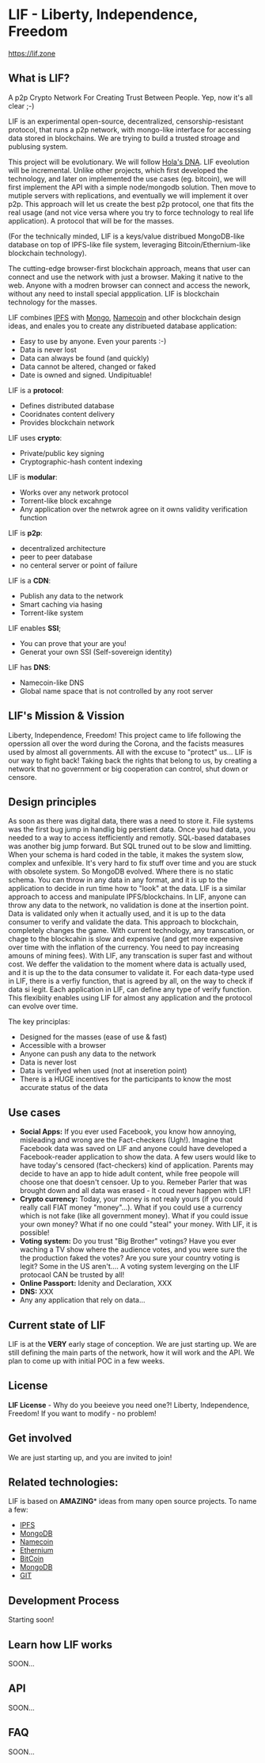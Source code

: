 LIF - Liberty, Independence, Freedom
====================================
https://lif.zone

## What is LIF?

A p2p Crypto Network For Creating Trust Between People. Yep, now it's all clear ;-)

LIF is an experimental open-source, decentralized, censorship-resistant protocol, that runs a p2p network, with mongo-like interface for accessing data stored in blockchains. We are trying to build a trusted stroage and publusing system.

This project will be evolutionary. We will follow [Hola's DNA](https://hola.org/dna). LIF eveolution will be incremental. Unlike other projects, which first developed the technology, and later on implemented the use cases (eg. bitcoin), we will first implement the API with a simple node/mongodb solution. Then move to mutiple servers with replications, and eventually we will implement it over p2p. This approach will let us create the best p2p protocol, one that fits the real usage (and not vice versa where you try to force technology to real life application). A protocol that will be for the masses.

(For the technically minded, LIF is a keys/value distribued MongoDB-like database on top of IPFS-like file system, leveraging Bitcoin/Ethernium-like blockchain technology).

The cutting-edge browser-first blockchain approach, means that user can connect and use the network with just a browser. Making it native to the web. Anyone with a modren browser can connect and access the nework, without any need to install special appplication. LIF is blockchain technology for the masses.

LIF combines [IPFS](https://raw.githubusercontent.com/ipfs/ipfs/) with [Mongo](https://github.com/mongodb/mongo), [Namecoin](https://www.namecoin.org/) and other blockchain design ideas, and enales you to create any distribueted database application:
- Easy to use by anyone. Even your parents :-)
- Data is never lost
- Data can always be found (and quickly)
- Data cannot be altered, changed or faked
- Date is owned and signed. Undipituable!

LIF is a **protocol**:
- Defines distributed database
- Cooridnates content delivery
- Provides blockchain network

LIF uses **crypto**:
- Private/public key signing
- Cryptographic-hash content indexing

LIF is **modular**:
- Works over any network protocol
- Torrent-like block excahnge
- Any application over the netwrok agree on it owns validity verification function

LIF is **p2p**:
- decentralized architecture
- peer to peer database
- no centeral server or point of failure

LIF is a **CDN**:
- Publish any data to the network
- Smart caching via hasing
- Torrent-like system

LIF enables **SSI**;
- You can prove that your are you!
- Generat your own SSI (Self-sovereign identity)

LIF has **DNS**:
- Namecoin-like DNS
- Global name space that is not controlled by any root server

## LIF's Mission & Vission
Liberty, Independence, Freedom!
This project came to life following the operssion all over the word during the Corona, and the facists measures used by almost all governments. All with the excuse to "protect" us...
LIF is our way to fight back! Taking back the rights that belong to us, by creating a network that no government or big cooperation can control, shut down or censore.


## Design principles
As soon as there was digital data, there was a need to store it. File systems was the first bug jump in handlig big perstient data. Once you had data, you needed to a way to access itefficiently and remotly. SQL-based databases was another big jump forward.
But SQL truned out to be slow and limitting. When your schema is hard coded in the table, it makes the system slow, complex and unfexible. It's very hard to fix stuff over time and you are stuck with obsolete system. 
So MongoDB evolved. Where there is no static schema. You can throw in any data in any format, and it is up to the application to decide in run time how to "look" at the data.
LIF is a similar approach to access and manipulate IPFS/blockchains.
In LIF, anyone can throw any data to the network, no validation is done at the insertion point. Data is validated only when it actually used, and it is up to the data consumer to verify and validate the data. This approach to blockchain, completely changes the game. With current technology, any transcation, or chage to the blockcahin is slow and expensive (and get more expensive over time with the inflation of the currency. You need to pay increasing amouns of mining fees). With LIF, any transcation is super fast and without cost. We deffer the validation to the moment where data is actually used, and it is up the to the data consumer to validate it. 
For each data-type used in LIF, there is a verfiy function, that is agreed by all, on the way to check if data si legit. Each application in LIF, can define any type of verify function. This flexibiity enables using LIF for almost any application and the protocol can evolve over time.

The key principlas:
- Designed for the masses (ease of use & fast)
- Accessible with a browser
- Anyone can push any data to the network
- Data is never lost
- Data is verifyed when used (not at inseretion point)
- There is a HUGE incentives for the participants to know the most accurate status of the data

## Use cases

- **Social Apps:** If you ever used Facebook, you know how annoying, misleading and wrong are the Fact-checkers (Ugh!). Imagine that Facebook data was saved on LIF and anyone could have developed a Facebook-reader application to show the data. A few users would like to have today's censored (fact-checkers) kind of application. Parents may decide to have an app to hide adult content, while free peopole will choose one that doesn't censoer. Up to you. Remeber Parler that was brought down and all data was erased - It coud never happen with LIF!
- **Crypto currency:** Today, your money is not realy yours (if you could really call FIAT money "money"...). What if you could use a currency which is not fake (like all government money). What if you could issue your own money? What if no one could "steal" your money. With LIF, it is possible!
- **Voting system:** Do you trust "Big Brother" votings? Have you ever waching a TV show where the audience votes, and you were sure the the production faked the votes? Are you sure your country voting is legit? Some in the US aren't.... A voting system leverging on the LIF protocaol CAN be trusted by all!
- **Online Passport:** Idenity and Declaration, XXX
- **DNS:** XXX
- Any any application that rely on data...

## Current state of LIF

LIF is at the **VERY** early stage of conception. We are just starting up. We are still defining the main parts
of the network, how it will work and the API. We plan to come up with initial POC in a few weeks.

## License

**LIF License** - Why do you beeieve you need one?! Liberty, Independence, Freedom!
If you want to modify - no problem!

## Get involved

We are just starting up, and you are invited to join!

## Related technologies:
LIF is based on **AMAZING*** ideas from many open source projects. To name a few:
- [IPFS](https://raw.githubusercontent.com/ipfs/ipfs/)
- [MongoDB](https://github.com/mongodb/)
- [Namecoin](https://www.namecoin.org/)
- [Ethernium](https://github.com/ethereum)
- [BitCoin](https://github.com/bitcoin)
- [MongoDB](https://github.com/mongodb/)
- [GIT](https://github.com/git)

## Development Process

Starting soon! 

## Learn how LIF works

SOON...

## API

SOON...

## FAQ

SOON...

